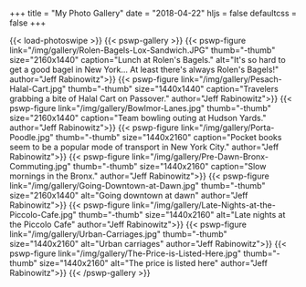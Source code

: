 +++
title = "My Photo Gallery"
date = "2018-04-22"
hljs = false
defaultcss = false
+++

{{< load-photoswipe >}}
{{< pswp-gallery >}}
  {{< pswp-figure link="/img/gallery/Rolen-Bagels-Lox-Sandwich.JPG" thumb="-thumb"
                  size="2160x1440"
                  caption="Lunch at Rolen's Bagels."
                  alt="It's so hard to get a good bagel in New York... At least there's always Rolen's Bagels!"
                  author="Jeff Rabinowitz">}}
  {{< pswp-figure link="/img/gallery/Pesach-Halal-Cart.jpg" thumb="-thumb"
                  size="1440x1440"
                  caption="Travelers grabbing a bite of Halal Cart on Passover."
                  author="Jeff Rabinowitz">}}
  {{< pswp-figure link="/img/gallery/Bowlmor-Lanes.jpg" thumb="-thumb"
                  size="2160x1440"
                  caption="Team bowling outing at Hudson Yards."
                  author="Jeff Rabinowitz">}}
  {{< pswp-figure link="/img/gallery/Porta-Poodle.jpg" thumb="-thumb"
                  size="1440x2160"
                  caption="Pocket books seem to be a popular mode of transport in New York City."
                  author="Jeff Rabinowitz">}}
  {{< pswp-figure link="/img/gallery/Pre-Dawn-Bronx-Commuting.jpg" thumb="-thumb"
                  size="1440x2160"
                  caption="Slow mornings in the Bronx."
                  author="Jeff Rabinowitz">}}
  {{< pswp-figure link="/img/gallery/Going-Downtown-at-Dawn.jpg" thumb="-thumb"
                  size="2160x1440"
                  alt="Going downtown at dawn"
                  author="Jeff Rabinowitz">}}
  {{< pswp-figure link="/img/gallery/Late-Nights-at-the-Piccolo-Cafe.jpg" thumb="-thumb"
                  size="1440x2160"
                  alt="Late nights at the Piccolo Cafe"
                  author="Jeff Rabinowitz">}}
  {{< pswp-figure link="/img/gallery/Urban-Carriages.jpg" thumb="-thumb"
                  size="1440x2160"
                  alt="Urban carriages"
                  author="Jeff Rabinowitz">}}
  {{< pswp-figure link="/img/gallery/The-Price-is-Listed-Here.jpg" thumb="-thumb"
                  size="1440x2160"
                  alt="The price is listed here"
                  author="Jeff Rabinowitz">}}
{{< /pswp-gallery >}}

